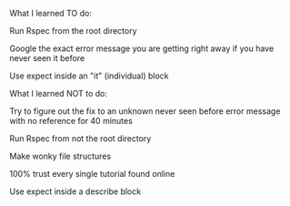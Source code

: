 What I learned TO do:

Run Rspec from the root directory

Google the exact error message you are getting right away if you have never seen it before

Use expect inside an "it" (individual) block




What I learned NOT to do:

Try to figure out the fix to an unknown never seen before error message with no reference for 40 minutes

Run Rspec from not the root directory

Make wonky file structures

100% trust every single tutorial found online

Use expect inside a describe block
